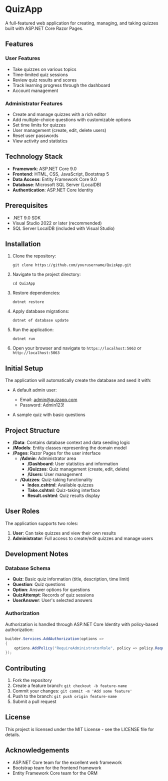 # QuizApp

A full-featured web application for creating, managing, and taking quizzes built with ASP.NET Core Razor Pages.

## Features

### User Features

- Take quizzes on various topics
- Time-limited quiz sessions
- Review quiz results and scores
- Track learning progress through the dashboard
- Account management

### Administrator Features

- Create and manage quizzes with a rich editor
- Add multiple-choice questions with customizable options
- Set time limits for quizzes
- User management (create, edit, delete users)
- Reset user passwords
- View activity and statistics

## Technology Stack

- **Framework**: ASP.NET Core 9.0
- **Frontend**: HTML, CSS, JavaScript, Bootstrap 5
- **Data Access**: Entity Framework Core 9.0
- **Database**: Microsoft SQL Server (LocalDB)
- **Authentication**: ASP.NET Core Identity

## Prerequisites

- .NET 9.0 SDK
- Visual Studio 2022 or later (recommended)
- SQL Server LocalDB (included with Visual Studio)

## Installation

1. Clone the repository:

   ```
   git clone https://github.com/yourusername/QuizApp.git
   ```
2. Navigate to the project directory:

   ```
   cd QuizApp
   ```
3. Restore dependencies:

   ```
   dotnet restore
   ```
4. Apply database migrations:

   ```
   dotnet ef database update
   ```
5. Run the application:

   ```
   dotnet run
   ```
6. Open your browser and navigate to `https://localhost:5063` or `http://localhost:5063`

## Initial Setup

The application will automatically create the database and seed it with:

- A default admin user:

  - Email: admin@quizapp.com
  - Password: Admin123!
- A sample quiz with basic questions

## Project Structure

- **/Data**: Contains database context and data seeding logic
- **/Models**: Entity classes representing the domain model
- **/Pages**: Razor Pages for the user interface
  - **/Admin**: Administrator area
    - **/Dashboard**: User statistics and information
    - **/Quizzes**: Quiz management (create, edit, delete)
    - **/Users**: User management
  - **/Quizzes**: Quiz-taking functionality
    - **Index.cshtml**: Available quizzes
    - **Take.cshtml**: Quiz-taking interface
    - **Result.cshtml**: Quiz results display

## User Roles

The application supports two roles:

1. **User**: Can take quizzes and view their own results
2. **Administrator**: Full access to create/edit quizzes and manage users

## Development Notes

### Database Schema

- **Quiz**: Basic quiz information (title, description, time limit)
- **Question**: Quiz questions
- **Option**: Answer options for questions
- **QuizAttempt**: Records of quiz sessions
- **UserAnswer**: User's selected answers

### Authorization

Authorization is handled through ASP.NET Core Identity with policy-based authorization:

```csharp
builder.Services.AddAuthorization(options =>
{
    options.AddPolicy("RequireAdministratorRole", policy => policy.RequireRole("Administrator"));
});
```

## Contributing

1. Fork the repository
2. Create a feature branch: `git checkout -b feature-name`
3. Commit your changes: `git commit -m 'Add some feature'`
4. Push to the branch: `git push origin feature-name`
5. Submit a pull request

## License

This project is licensed under the MIT License - see the LICENSE file for details.

## Acknowledgements

- ASP.NET Core team for the excellent web framework
- Bootstrap team for the frontend framework
- Entity Framework Core team for the ORM
